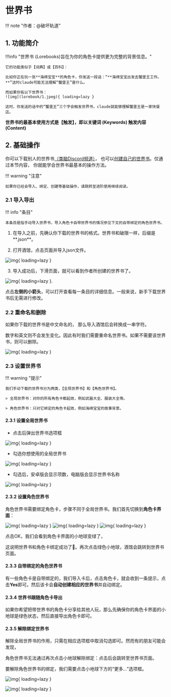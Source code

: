 # 世界书

!!! note "作者：@破坏轨道"

## 1. 功能简介

!!!info "世界书 (Lorebooks)旨在为你的角色卡提供更为完整的背景信息。"

	它的功能类似于【词典】或【百科】：

	比如你正在玩一张**海绵宝宝**的角色卡，你发送一段话：“**海绵宝宝出发去蟹堡王工作。**”这时claude可能无法理解“蟹堡王”是什么。

	而如果你有以下世界书：
	![img](lorebook/1.jpeg){ loading=lazy }

	这时，你发送的话中的“蟹堡王”三个字会触发世界书，claude就能够理解蟹堡王是一家快餐店。

**世界书的最基本使用方式是【触发】，即以关键词 (Keywords) 触发内容 (Content)**

## 2. 基础操作

你可以下载别人的世界书[（类脑Discord频道）](https://discord.com/invite/B7Wr25Z7BZ)，
也可以[创建自己的世界书](https://sqivg8d05rm.feishu.cn/docx/P2QrdeUbToJMBYxeLCQcEBfLnGg#doxcnKxSujFw78ImTUfthntXOZC)。仅通过本节内容，
你就能学会世界书最基本的操作方法。

!!! warning "注意"

	如果你已经会导入、绑定、创建等基础操作，请跳转至进阶使用继续阅读。

### 2.1 导入导出

!!! info "条目"

	本条目是指手动导入世界书，导入角色卡自带世界书的情况参见下文的自带绑定的角色世界书。

1. 在导入之前，先确认你下载的世界书的格式。世界书和破限一样，后缀是**.json**。

2. 打开酒馆，点击页面并导入json文件。

![img](lorebook/2.jpeg){ loading=lazy }

3. 导入成功后，下滑页面，就可以看到作者所创建的世界书了。

![img](lorebook/3.jpeg){ loading=lazy }.

点击**左侧的小箭头**，可以打开查看每一条目的详细信息。一般来说，新手下载世界书后无需进行修改。

### 2.2 重命名和删除

如果你下载的世界书是中文命名的，
那么导入酒馆后会转换成一串字符。

数字和英文则不会发生变化。因此有时我们需要重命名世界书。如果不需要该世界书，则可以删除。

![img](lorebook/4.jpeg){ loading=lazy }

### 2.3 设置世界书

!!! warning "提示"

	我们手动下载的世界书分为两类，【全局世界书】和【角色世界书】。

	> 全局世界书：对你的所有角色卡都起效，例如武器大全、服装大全等。

	> 角色世界书：只对它绑定的角色卡起效，例如海绵宝宝的故事背景。

#### 2.3.1 设置全局世界书

- 点击后弹出世界书选项框

![img](lorebook/5.jpeg){ loading=lazy }

- 勾选你想使用的全局世界书

![img](lorebook/6.jpeg){ loading=lazy }

- 勾选后，安卓版会显示项数，电脑版会显示世界书名称

![img](lorebook/7.jpeg){ loading=lazy }

#### 2.3.2 设置角色世界书

角色世界书需要绑定角色卡，步骤不同于全局世界书。我们首先切换到**角色卡界面**：

![img](lorebook/8.jpeg){ loading=lazy }
![img](lorebook/9.jpeg){ loading=lazy }
![img](lorebook/10.jpeg){ loading=lazy }

点击OK，我们会看到角色卡界面的小地球变绿了，

这说明世界书和角色卡绑定成功了🎉。再次点击绿色小地球，酒馆会跳转到世界书页面。

#### 2.3.3 自带绑定的角色世界书

有一些角色卡是自带绑定的，我们导入卡后，点击角色卡，就会收到一条提示，点击**Yes**即可。然后该卡会**自动创建相应的世界书**并自动绑定。

#### 2.3.4 世界书跟随角色卡导出

如果你希望把带世界书的角色卡分享给其他人玩，那么先确保你的角色卡界面的小地球是绿色状态，然后直接导出角色卡即可。

#### 2.3.5 解除绑定世界书

解除全局世界书的作用，只需在相应选项框中取消勾选即可。然而有的朋友可能会发现，

角色世界书无法通过再次点击小地球解除绑定：点击后会跳转至世界书页面。

要解除角色世界书的绑定，我们需要点击小地球下方的“更多…”选项框。

![img](lorebook/11.jpeg){ loading=lazy }

![img](lorebook/12.jpeg){ loading=lazy }


